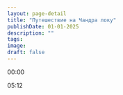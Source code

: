 ```yaml
---
layout: page-detail
title: "Путешествие на Чандра локу"
publishDate: 01-01-2025
description: ""
tags:
image:
draft: false
---
```


00:00 

05:12 

  
